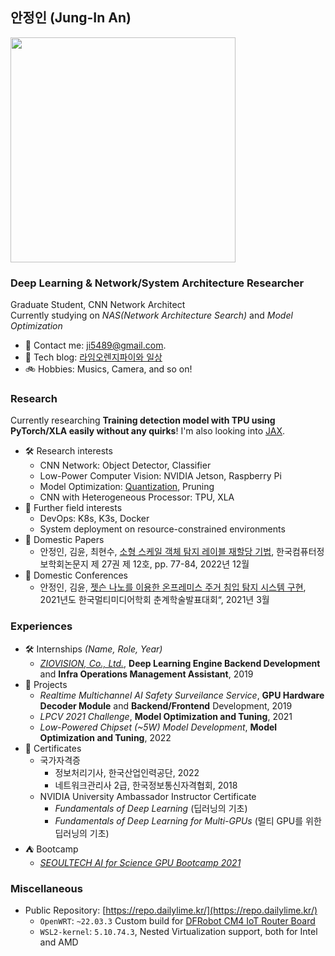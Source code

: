 ## 안정인 (Jung-In An)
<img src="https://user-images.githubusercontent.com/5201073/220287775-e04616dc-4cb8-4c77-8cab-58f0cc478dd9.jpg" width="360"/>

### Deep Learning & Network/System Architecture Researcher

Graduate Student, CNN Network Architect  
Currently studying on _NAS(Network Architecture Search)_ and _Model Optimization_

- 📧 Contact me: ji5489@gmail.com.
- 🚀 Tech blog: [라임오렌지파이와 일상](https://dailylime.kr/)
- 🚲 Hobbies: Musics, Camera, and so on!

### Research
Currently researching **Training detection model with TPU using PyTorch/XLA easily without any quirks**! I'm also looking into [JAX](https://github.com/google/jax).

- 🛠️ Research interests
  - CNN Network: Object Detector, Classifier
  - Low-Power Computer Vision: NVIDIA Jetson, Raspberry Pi
  - Model Optimization: [Quantization](https://arxiv.org/abs/1712.05877v1), Pruning
  - CNN with Heterogeneous Processor: TPU, XLA
- 💙 Further field interests
  - DevOps: K8s, K3s, Docker
  - System deployment on resource-constrained environments
- 📖 Domestic Papers
  - 안정인, 김윤, 최현수, [소형 스케일 객체 탐지 레이블 재할당 기법](https://dailylime.kr/wp-content/uploads/2023/01/%EC%86%8C%ED%98%95-%EC%8A%A4%EC%BC%80%EC%9D%BC-%EA%B0%9D%EC%B2%B4-%ED%83%90%EC%A7%80-%EB%A0%88%EC%9D%B4%EB%B8%94-%EC%9E%AC%ED%95%A0%EB%8B%B9-%EA%B8%B0%EB%B2%95.pdf), 한국컴퓨터정보학회논문지 제 27권 제 12호, pp. 77-84, 2022년 12월
- 📖 Domestic Conferences
  - 안정인, 김윤, [젯슨 나노를 이용한 온프레미스 주거 침입 탐지 시스템 구현](https://dailylime.kr/wp-content/uploads/2022/03/%EC%A0%AF%EC%8A%A8-%EB%82%98%EB%85%B8%EB%A5%BC-%EC%9D%B4%EC%9A%A9%ED%95%9C-%EC%98%A8%ED%94%84%EB%A0%88%EB%AF%B8%EC%8A%A4-%EC%A3%BC%EA%B1%B0-%EC%B9%A8%EC%9E%85-%ED%83%90%EC%A7%80-%EC%8B%9C%EC%8A%A4%ED%85%9C-%EA%B5%AC%ED%98%84.pdf), 2021년도 한국멀티미디어학회 춘계학술발표대회“, 2021년 3월

### Experiences
- 🛠️ Internships _(Name, Role, Year)_
  - _[ZIOVISION, Co., Ltd.](https://ziovision.co.kr)_, **Deep Learning Engine Backend Development** and **Infra Operations Management Assistant**, 2019
- 📖 Projects
  - _Realtime Multichannel AI Safety Surveilance Service_, **GPU Hardware Decoder Module** and **Backend/Frontend** Development, 2019
  - _LPCV 2021 Challenge_, **Model Optimization and Tuning**, 2021
  - _Low-Powered Chipset (~5W) Model Development_, **Model Optimization and Tuning**, 2022
- 📖 Certificates
  - 국가자격증
    - 정보처리기사, 한국산업인력공단, 2022
    - 네트워크관리사 2급, 한국정보통신자격협회, 2018
  - NVIDIA University Ambassador Instructor Certificate
    - _Fundamentals of Deep Learning_ (딥러닝의 기초)
    - _Fundamentals of Deep Learning for Multi-GPUs_ (멀티 GPU를 위한 딥러닝의 기초)
- ⛺ Bootcamp
  - _[SEOULTECH AI for Science GPU Bootcamp 2021](https://dailylime.kr/wp-content/uploads/2022/03/23.-Certificate-of-Attendance_SeoulTech_%EC%95%88%EC%A0%95%EC%9D%B8.pdf)_

### Miscellaneous
- Public Repository: [https://repo.dailylime.kr/](https://repo.dailylime.kr/)
  - `OpenWRT`: `~22.03.3` Custom build for [DFRobot CM4 IoT Router Board](https://wiki.dfrobot.com/Compute_Module_4_IoT_Router_Board_Mini_SKU_DFR0767)
  - `WSL2-kernel`: `5.10.74.3`, Nested Virtualization support, both for Intel and AMD 
